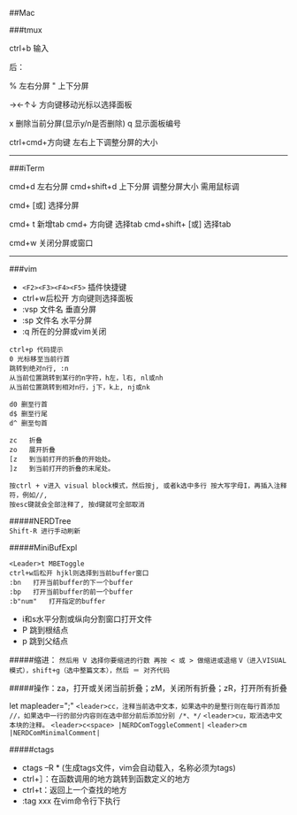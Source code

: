 
##Mac



###tmux

ctrl+b 输入

后：

% 左右分屏
" 上下分屏

→←↑↓ 方向键移动光标以选择面板

x 删除当前分屏(显示y/n是否删除)
q 显示面板编号

ctrl+cmd+方向键 左右上下调整分屏的大小



---


###iTerm

cmd+d  左右分屏
cmd+shift+d  上下分屏
调整分屏大小 需用鼠标调

cmd+ [或] 选择分屏

cmd+ t 新增tab
cmd+ 方向键  选择tab
cmd+shift+ [或] 选择tab

cmd+w  关闭分屏或窗口


---

###vim

* `<F2><F3><F4><F5>` 插件快捷键
* ctrl+w后松开 方向键则选择面板
* :vsp 文件名  垂直分屏
* :sp 文件名  水平分屏
* :q 所在的分屏或vim关闭

```
ctrl+p 代码提示
0 光标移至当前行首
跳转到绝对n行, :n
从当前位置跳转到某行的n字符，h左，l右, nl或nh
从当前位置跳转到相对n行，j下，k上, nj或nk
```

```
d0 删至行首
d$ 删至行尾
d^ 删至句首
```

```
zc   折叠
zo   展开折叠
[z   到当前打开的折叠的开始处。
]z   到当前打开的折叠的末尾处。
```

```
按ctrl + v进入 visual block模式，然后按j, 或者k选中多行 按大写字母I，再插入注释符，例如//, 
按esc键就会全部注释了, 按d键就可全部取消
```

#####NERDTree  
`Shift-R 进行手动刷新`

#####MiniBufExpl

```
<Leader>t MBEToggle
ctrl+w后松开 hjkl则选择到当前buffer窗口
:bn   打开当前buffer的下一个buffer
:bp   打开当前buffer的前一个buffer
:b"num"   打开指定的buffer
```


* i和s水平分割或纵向分割窗口打开文件
* P 跳到根结点
* p 跳到父结点

#####缩进：
`然后用 V 选择你要缩进的行数 再按 < 或 > 做缩进或退缩`
`V（进入VISUAL模式），shift+g（选中整篇文本），然后 ＝ 对齐代码`

#####操作：za，打开或关闭当前折叠；zM，关闭所有折叠；zR，打开所有折叠

let mapleader=";"
`<leader>cc，注释当前选中文本，如果选中的是整行则在每行首添加 //，如果选中一行的部分内容则在选中部分前后添加分别 /*、*/`
`<leader>cu，取消选中文本块的注释。`
`<leader>c<space> |NERDComToggleComment|`
`<leader>cm |NERDComMinimalComment|`


#####ctags

* ctags –R * (生成tags文件，vim会自动载入，名称必须为tags)
* ctrl+］：在函数调用的地方跳转到函数定义的地方
* ctrl+t：返回上一个查找的地方
* :tag xxx 在vim命令行下执行



